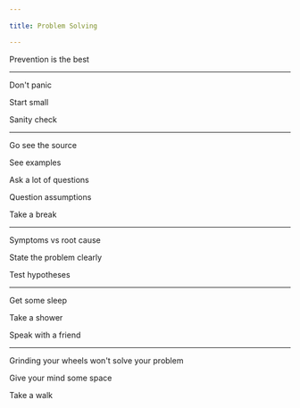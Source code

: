 ```yaml
---
 
title: Problem Solving

---
```


Prevention is the best

---

Don't panic

Start small

Sanity check

---

Go see the source

See examples 

Ask a lot of questions

Question assumptions

Take a break 

---

Symptoms vs root cause

State the problem clearly

Test hypotheses

---

Get some sleep 

Take a shower 

Speak with a friend

---

Grinding your wheels won't solve your problem

Give your mind some space 

Take a walk




